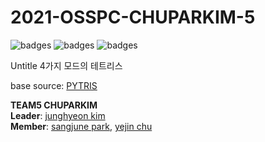 # 2021-OSSPC-CHUPARKIM-5

![badges](https://img.shields.io/badge/OS-ubuntu-16.04-red)
![badges](https://img.shields.io/badge/python-3.8-blue)
![badges](https://www.pygame.org/news/pygame-2.0.1-yellow)

Untitle
4가지 모드의 테트리스

base source: [PYTRIS](https://github.com/injekim/PYTRIS)


**TEAM5 CHUPARKIM**  
**Leader**: [junghyeon kim](https://github.com/Jay-the-notorious)  
**Member**: [sangjune park](https://github.com/SJ-stk), [yejin chu](https://github.com/chuyeee)
